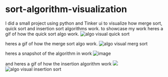 # sort-algorithm-visualization
I did a small project using python and Tinker ui to visualize how merge sort, quick sort and insertion sort algorithms work. 
to showcase my work heres a gif of how the quick sort algo work.
![algo visual quick sort](https://user-images.githubusercontent.com/43711624/127748580-321b3505-7b33-488d-beb6-dc7e4381798a.gif)














heres a gif of how the merge sort algo work.
![algo visual merg sort](https://user-images.githubusercontent.com/43711624/127748640-1f5c3e0d-4956-40c3-b28d-7d7f7e1e35d9.gif)








heres a snapshot of the algorithm in work 
![image](https://user-images.githubusercontent.com/43711624/127748674-44b5f8fa-2da3-47f7-941e-f1f5298ffe67.png)






and heres a gif of how the insertion algorithm work
![](name-of-giphy.gif)![algo visual insertion sort](https://user-images.githubusercontent.com/43711624/127748686-9ab33c2f-a61c-4cf4-a72f-65fd7e919c95.gif)




